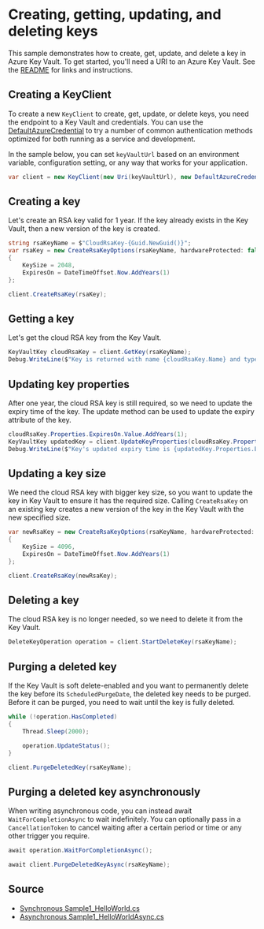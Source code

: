 # Creating, getting, updating, and deleting keys

This sample demonstrates how to create, get, update, and delete a key in Azure Key Vault.
To get started, you'll need a URI to an Azure Key Vault. See the [README](../README.md) for links and instructions.

## Creating a KeyClient

To create a new `KeyClient` to create, get, update, or delete keys, you need the endpoint to a Key Vault and credentials.
You can use the [DefaultAzureCredential][DefaultAzureCredential] to try a number of common authentication methods optimized for both running as a service and development.

In the sample below, you can set `keyVaultUrl` based on an environment variable, configuration setting, or any way that works for your application.

```C# Snippet:KeysSample1KeyClient
var client = new KeyClient(new Uri(keyVaultUrl), new DefaultAzureCredential());
```

## Creating a key

Let's create an RSA key valid for 1 year.
If the key already exists in the Key Vault, then a new version of the key is created.

```C# Snippet:KeysSample1CreateKey
string rsaKeyName = $"CloudRsaKey-{Guid.NewGuid()}";
var rsaKey = new CreateRsaKeyOptions(rsaKeyName, hardwareProtected: false)
{
    KeySize = 2048,
    ExpiresOn = DateTimeOffset.Now.AddYears(1)
};

client.CreateRsaKey(rsaKey);
```

## Getting a key

Let's get the cloud RSA key from the Key Vault.

```C# Snippet:KeysSample1GetKey
KeyVaultKey cloudRsaKey = client.GetKey(rsaKeyName);
Debug.WriteLine($"Key is returned with name {cloudRsaKey.Name} and type {cloudRsaKey.KeyType}");
```

## Updating key properties

After one year, the cloud RSA key is still required, so we need to update the expiry time of the key.
The update method can be used to update the expiry attribute of the key.

```C# Snippet:KeysSample1UpdateKeyProperties
cloudRsaKey.Properties.ExpiresOn.Value.AddYears(1);
KeyVaultKey updatedKey = client.UpdateKeyProperties(cloudRsaKey.Properties, cloudRsaKey.KeyOperations);
Debug.WriteLine($"Key's updated expiry time is {updatedKey.Properties.ExpiresOn}");
```

## Updating a key size

We need the cloud RSA key with bigger key size, so you want to update the key in Key Vault to ensure it has the required size.
Calling `CreateRsaKey` on an existing key creates a new version of the key in the Key Vault with the new specified size.

```C# Snippet:KeysSample1UpdateKey
var newRsaKey = new CreateRsaKeyOptions(rsaKeyName, hardwareProtected: false)
{
    KeySize = 4096,
    ExpiresOn = DateTimeOffset.Now.AddYears(1)
};

client.CreateRsaKey(newRsaKey);
```

## Deleting a key

The cloud RSA key is no longer needed, so we need to delete it from the Key Vault.

```C# Snippet:KeysSample1DeleteKey
DeleteKeyOperation operation = client.StartDeleteKey(rsaKeyName);
```

## Purging a deleted key

If the Key Vault is soft delete-enabled and you want to permanently delete the key before its `ScheduledPurgeDate`,
the deleted key needs to be purged. Before it can be purged, you need to wait until the key is fully deleted.

```C# Snippet:KeysSample1PurgeKey
while (!operation.HasCompleted)
{
    Thread.Sleep(2000);

    operation.UpdateStatus();
}

client.PurgeDeletedKey(rsaKeyName);
```

## Purging a deleted key asynchronously

When writing asynchronous code, you can instead await `WaitForCompletionAsync` to wait indefinitely.
You can optionally pass in a `CancellationToken` to cancel waiting after a certain period or time or any other trigger you require.

```C# Snippet:KeysSample1PurgeKeyAsync
await operation.WaitForCompletionAsync();

await client.PurgeDeletedKeyAsync(rsaKeyName);
```

## Source

* [Synchronous Sample1_HelloWorld.cs](../tests/samples/Sample1_HelloWorld.cs)
* [Asynchronous Sample1_HelloWorldAsync.cs](../tests/samples/Sample1_HelloWorldAsync.cs)

[DefaultAzureCredential]: ../../../identity/Azure.Identity/README.md
